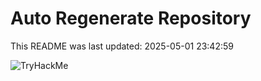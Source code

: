 # Auto Regenerate Repository

This README was last updated: 2025-05-01 23:42:59

 ![TryHackMe](https://tryhackme.com/badge/533634)